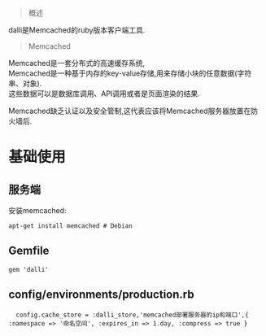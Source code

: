 > 概述

dalli是Memcached的ruby版本客户端工具.

> Memcached

Memcached是一套分布式的高速缓存系统,<br>
Memcached是一种基于内存的key-value存储,用来存储小块的任意数据(字符串、对象).<br>
这些数据可以是数据库调用、API调用或者是页面渲染的结果.

Memcached缺乏认证以及安全管制,这代表应该将Memcached服务器放置在防火墙后.

# 基础使用

## 服务端

安装memcached:

```
apt-get install memcached # Debian
```

## Gemfile

```
gem 'dalli'
```

## config/environments/production.rb

```
  config.cache_store = :dalli_store,'memcached部署服务器的ip和端口',{ :namespace => '命名空间', :expires_in => 1.day, :compress => true }
```
